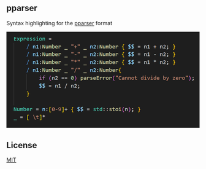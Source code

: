 ## pparser

Syntax highlighting for the [pparser](https://github.com/romanfedyniak/pparser) format

![](example.png)

## License
[MIT](LICENSE)

